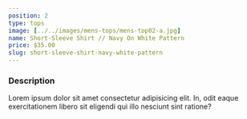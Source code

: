 ```yaml
---
position: 2
type: tops
image: [../../images/mens-tops/mens-top02-a.jpg]
name: Short-Sleeve Shirt // Navy On White Pattern
price: $35.00
slug: short-sleeve-shirt-navy-white-pattern
---
```


### Description

Lorem ipsum dolor sit amet consectetur adipisicing elit. In, odit eaque exercitationem libero sit eligendi qui illo nesciunt sint ratione?

